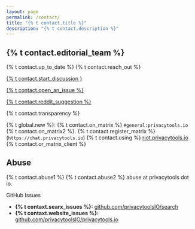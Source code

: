 ```yaml
---
layout: page
permalink: /contact/
title: "{% t contact.title %}"
description: "{% t contact.description %}"
---
```


## {% t contact.editorial_team %}

{% t contact.up_to_date %} {% t contact.reach_out %}

[<i class="fab fa-discourse fa-lg fa-fw"></i> {% t contact.start_discussion }](https://forum.privacytools.io/)

[<i class="fab fa-github fa-lg fa-fw"></i> {% t contact.open_an_issue %}](https://github.com/privacytoolsIO/privacytools.io/issues)

[<i class="fab fa-reddit fa-lg fa-fw"></i> {% t contact.reddit_suggestion %}](https://www.reddit.com/r/privacytoolsIO/)

{% t contact.transparency %}

<span class="text-success"><i class="fas fa-comment"></i> {% t global.new %}:</span> {% t contact.on_matrix %} `#general:privacytools.io` {% t contact.on_matrix2 %}. {% t contact.register_matrix %} (`https://chat.privacytools.io`) {% t contact.using %} [riot.privacytools.io](https://riot.privacytools.io/) {% t contact.or_matrix_client %}

## Abuse

{% t contact.abuse1 %} {% t contact.abuse2 %} abuse at privacytools dot io.

<div class="row">
  <div class="col-12">
    <div class="card mb-4">
      <div class="card-header">
        GitHub Issues
      </div>
      <ul class="list-group list-group-flush">
        <li class="list-group-item"><strong>{% t contaxt.searx_issues %}:</strong> <a href="https://github.com/privacytoolsIO/search">github.com/privacytoolsIO/search</a></li>
        <li class="list-group-item"><strong>{% t contaxt.website_issues %}:</strong> <a href="https://github.com/privacytoolsIO/privacytools.io">github.com/privacytoolsIO/privacytools.io</a></li>
      </ul>
    </div>
  </div>
</div>
